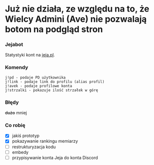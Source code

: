 # Już nie działa, ze względu na to, że Wielcy Admini (Ave) nie pozwalają botom na podgląd stron
### Jejabot
Statystyki kont na [jeja.pl](https://jeja.pl).
### Komendy
```
j!pd - podaje PD użytkownika
j!link - podaje link do profilu (alias profil)
j!avek - podaje profilowe konta
j!strzalki - pokazuje ilość strzałek w górę
```

### Błędy
~~dużo~~
mniej

### Co robię
- [x] jakiś prototyp
- [x] pokazywanie rankingu memiarzy
- [ ] restrukturyzacja kodu
- [ ] embedy
- [ ] przypisywanie konta Jeja do konta Discord
